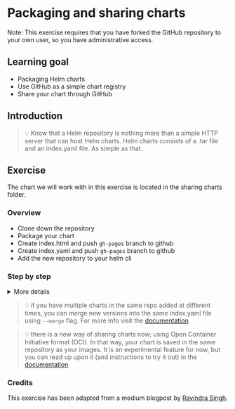 # Packaging and sharing charts

Note: This exercise requires that you have forked the GitHub repository to your own user, so you have administrative access.

## Learning goal

- Packaging Helm charts
- Use GitHub as a simple chart registry
- Share your chart through GitHub

## Introduction

> :bulb: Know that a Helm repository is nothing more than a simple HTTP server that can host Helm charts.
> Helm charts consists of a .tar file and an index.yaml file.
> As simple as that.

## Exercise

The chart we will work with in this exercise is located in the sharing charts folder.

### Overview

- Clone down the repository
- Package your chart
- Create index.html and push `gh-pages` branch to github
- Create index.yaml and push `gh-pages` branch to github
- Add the new repository to your helm cli

### Step by step

<details>
      <summary>More details</summary>

**Clone down the repository**

- In the helm-katas folder, make a new folder with your github handle as your name.
- Open a terminal into that folder, and clone down your forked repository.

> :bulb: make sure that the repo you are cloning down is your own, and not the eficode-academy one. Yours will have a URL like the following: https://github.com/yourusername/helm-katas where `yourusername` is replaced with your username.

**Package your chart**

- Open a terminal in the `<yourusername>/helm-katas/sharing-charts` directory
- Package your chart with `helm package sentence-app`
- Move the package out to the root folder of your cloned repository

> the path would be something like this: `/home/ubuntu/helm-katas/YourGHName/helm-katas`

**Create index.html and push `gh-pages` branch to github**

- Add an empty index.html file in the root: `touch index.html`

> Note: this is for github to recognize this as a website and start serving it as content.

- create a branch named `gh-pages` from the main branch, and check it out.
- add the helm chart `.tgz` and the `index.html` to git, make a commit and push it to your new `gh-pages` branch.

> Note: the VSCode instances used would like to login for you with OAuth. We therefore recommend you to use a dummy github account for this due to security considerations.

<details>
      <summary>:bulb: git help</summary>

- Make sure you are in the folder `/home/ubuntu/helm-katas/YourGHName/helm-katas`
- Create and check out a new branch called `gh-pages` by running: `git checkout -b gh-pages`
- Type `git status` to see that you have two new files, your index file and the app in compressed format.
- Add both files to git with with `git add index.html` and `git add sentence-app-0.1.0.tgz`
- Commit both files with `git commit -m "made first gh page"`
- Push them to Github with `git push --set-upstream origin gh-pages`

</details>

- Go to the Settings tab of your Github repository and the `Pages` tab on the left. Here you will see a link, in the format like: https://UserName.github.io/helm-katas/.
- Click the link to see a blank webpage, making sure that the page is served through github.

**Create index.yaml and push `gh-pages` branch to github**

- Use the `helm repo index` command to generate the `index.yaml` file: `helm repo index . --url https://<yourGitHubUsername.github.io/helm-katas`
- Open the newly created file to see that the content matches the below example:

```yaml
apiVersion: v1
entries:
  sentence-app:
  - apiVersion: v2
    appVersion: 1.16.0
    created: "2021-05-18T11:05:16.935664314Z"
    description: A Helm chart for Kubernetes
    digest: 2125cd363e6f764472cb70c7afab5e35170c64ae06630bc7fd15577a40afaef4
    name: sentence-app
    type: application
    urls:
    - https://sofusalbertsen.github.io/helm-katas/sentence-app-0.1.0.tgz
    version: 0.1.0
generated: "2021-05-18T11:05:16.93437855Z"
```

- Add, commit and push the index file to the `gh-pages` branch.

Congratulations! You have now made your first chart repository.

**Add the new repository to your helm cli**

To test out your newly created repo, try to add it to your helm CLI.

- Add the repository to helm: `helm repo add my-repo https://<yourGitHubUsername.github.io/helm-katas`
- List your helm repositories to see the newly added repo: `helm repo list`

```sh
$ helm repo list
NAME    URL
my-repo https://sofusalbertsen.github.io/helm-katas/
```

Great! Your helm repo is live and now you can fetch your helm chart or install your helm chart.

```sh
$ helm install sentence-app my-repo/sentence-app
NAME: sentence-app
LAST DEPLOYED: Tue May 18 11:23:54 2021
NAMESPACE: user1
STATUS: deployed
REVISION: 1
```

- Watch the kubernetes object gets created with `kubectl get pods,svc`
- Clean up by uninstalling the chart: `helm uninstall sentence-app`

</details>

> :bulb: if you have multiple charts in the same repo added at different times, you can merge new versions into the same index.yaml file using `--merge` flag. For more info visit the [documentation](https://helm.sh/docs/topics/chart_repository/#add-new-charts-to-an-existing-repository)

> :bulb: there is a new way of sharing charts now; using Open Container Initiative format (OCI). In that way, your chart is saved in the same repository as your images. It is an experimental feature for now, but you can read up upon it (and instructions to try it out) in the [documentation](https://helm.sh/docs/topics/registries/#enabling-oci-support)

### Credits

This exercise has been adapted from a medium blogpost by [Ravindra Singh](https://medium.com/xebia-engineering/how-to-share-helm-chart-via-helm-repository-4cbfc7b1df90).
